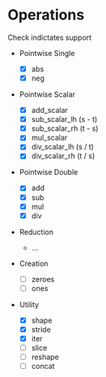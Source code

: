 # Operations

Check indictates support

* Pointwise Single
    * [x] abs
    * [x] neg
    
* Pointwise Scalar
    * [x] add_scalar
    * [x] sub_scalar_lh (s - t)
    * [x] sub_scalar_rh (t - s)
    * [x] mul_scalar
    * [x] div_scalar_lh (s / t)
    * [x] div_scalar_rh (t / s)

* Pointwise Double
    * [x] add
    * [x] sub
    * [x] mul
    * [x] div

* Reduction
    * ...

* Creation
    * [ ] zeroes
    * [ ] ones

* Utility
    * [x] shape
    * [x] stride
    * [x] iter
    * [ ] slice
    * [ ] reshape
    * [ ] concat
